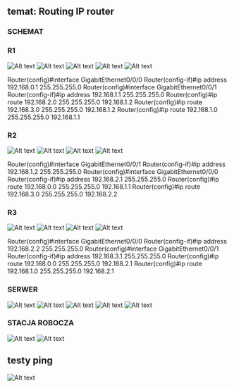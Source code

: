 ## temat: Routing IP router

### SCHEMAT

### R1
![Alt text](image.png)
![Alt text](image-1.png)
![Alt text](image-2.png)
![Alt text](image-3.png)
![Alt text](image-20.png)

Router(config)#interface GigabitEthernet0/0/0
Router(config-if)#ip address 192.168.0.1 255.255.255.0
Router(config)#interface GigabitEthernet0/0/1
Router(config-if)#ip address 192.168.1.1 255.255.255.0
Router(config)#ip route 192.168.2.0 255.255.255.0 192.168.1.2
Router(config)#ip route 192.168.3.0 255.255.255.0 192.168.1.2
Router(config)#ip route 192.168.1.0 255.255.255.0 192.168.1.1


### R2
![Alt text](image-6.png)
![Alt text](image-7.png)
![Alt text](image-4.png)
![Alt text](image-5.png)

Router(config)#interface GigabitEthernet0/0/1
Router(config-if)#ip address 192.168.1.2 255.255.255.0
Router(config)#interface GigabitEthernet0/0/0
Router(config-if)#ip address 192.168.2.1 255.255.255.0
Router(config)#ip route 192.168.0.0 255.255.255.0 192.168.1.1
Router(config)#ip route 192.168.3.0 255.255.255.0 192.168.2.2

### R3
![Alt text](image-10.png)
![Alt text](image-11.png)
![Alt text](image-8.png)
![Alt text](image-9.png)

Router(config)#interface GigabitEthernet0/0/0
Router(config-if)#ip address 192.168.2.2 255.255.255.0
Router(config)#interface GigabitEthernet0/0/1
Router(config-if)#ip address 192.168.3.1 255.255.255.0
Router(config)#ip route 192.168.0.0 255.255.255.0 192.168.2.1
Router(config)#ip route 192.168.1.0 255.255.255.0 192.168.2.1

### SERWER
![Alt text](image-12.png)
![Alt text](image-14.png)
![Alt text](image-15.png)
![Alt text](image-17.png)
![Alt text](image-16.png)

### STACJA ROBOCZA
![Alt text](image-18.png)
![Alt text](image-19.png)


## testy ping 
![Alt text](image-21.png)

